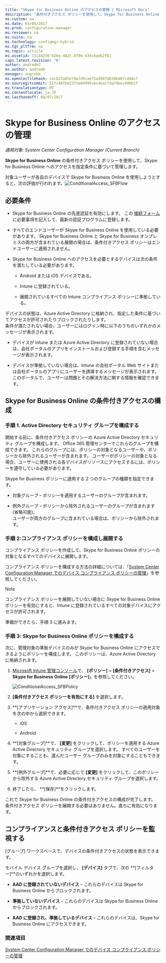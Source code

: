 ```yaml
---
title: "Skype for Business Online のアクセスの管理 | Microsoft Docs"
description: "条件付きアクセス ポリシーを使用して、Skype for Business Online へのアクセスを管理する方法について説明します。"
ms.custom: na
ms.date: 03/05/2017
ms.prod: configuration-manager
ms.reviewer: na
ms.suite: na
ms.technology: configmgr-hybrid
ms.tgt_pltfrm: na
ms.topic: article
ms.assetid: 71c44250-626e-482c-8794-434c6aeb2fb1
caps.latest.revision: "6"
author: andredm7
ms.author: andredm
manager: angrobe
ms.openlocfilehash: cacb22a85e74a7d9cae75ad907d0206487cd4dc7
ms.sourcegitcommit: 51fc48fb023f1e8d995c6c4eacfda7dbec4d0b2f
ms.translationtype: HT
ms.contentlocale: ja-JP
ms.lasthandoff: 08/07/2017
---
```

# <a name="manage-skype-for-business-online-access"></a>Skype for Business Online のアクセスの管理

*適用対象: System Center Configuration Manager (Current Branch)*


**Skype for Business Online** の条件付きアクセス ポリシーを使用して、Skype for Business Online へのアクセスを指定条件に基づいて管理します。  


 対象ユーザーが各自のデバイスで Skype for Business Online を使用しようとすると、次の評価が行われます。![ConditionalAccess&#95;SFBFlow](media/ConditionalAccess_SFBFlow.png)  

## <a name="prerequisites"></a>必要条件  

-   Skype for Business Online の先進認証を有効にします。 この [接続フォーム](https://connect.microsoft.com/office/Survey/NominationSurvey.aspx?SurveyID=17299&ProgramID=8715) に必要事項を記入して、最新の認証プログラムに登録します。  

-   すべてのエンドユーザーが Skype for Business Online を使用している必要があります。 Skype for Business Online と Skype for Business オンプレミスの両方が含まれている展開の場合は、条件付きアクセス ポリシーはエンドユーザーに適用されません。  

-   Skype for Business Online へのアクセスを必要とするデバイスは次の条件を満たしている必要があります。  

    -   Android または iOS デバイスである。  

    -   Intune に登録されている。  

    -   展開されているすべての Intune コンプライアンス ポリシーに準拠している。  

 デバイスの状態は、Azure Active Directory に格納され、指定した条件に基づいてアクセスが許可されたりブロックされたりします。  
条件が満たされない場合、ユーザーにはログイン時に以下のうちのいずれかのメッセージが表示されます。  

-   デバイスが Intune または Azure Active Directory に登録されていない場合は、会社ポータルのアプリをインストールおよび登録する手順を含むメッセージが表示されます。  

-   デバイスが準拠していない場合は、Intune の会社ポータル Web サイトまたは会社ポータルのアプリにユーザーを誘導するメッセージが表示されます。このポータルで、ユーザーは問題とその解決方法に関する情報を確認できます。  

## <a name="configure-conditional-access-for-skype-for-business-online"></a>Skype for Business Online の条件付きアクセスの構成  

### <a name="step-1-configure-active-directory-security-groups"></a>手順 1. Active Directory セキュリティ グループを構成する  
 開始する前に、条件付きアクセス ポリシーの Azure Active Directory セキュリティ グループを構成します。 Office 365 管理センターでこれらのグループを構成できます。 これらのグループには、ポリシーの対象となるユーザーや、ポリシーから除外されるユーザーが含まれます。 ユーザーがポリシーの対象となる場合、ユーザーに使用される各デバイスがリソースにアクセスするには、ポリシーを遵守している必要があります。  

 Skype for Business ポリシーに適用する 2 つのグループの種類を指定できます。  

-   対象グループ – ポリシーを適用するユーザーのグループが含まれます。  

-   例外グループ – ポリシーから除外されるユーザーのグループが含まれます (省略可能)。  
    ユーザーが両方のグループに含まれている場合は、ポリシーから除外されます。  

### <a name="step-2-configure-and-deploy-a-compliance-policy"></a>手順 2:コンプライアンス ポリシーを構成し展開する  
 コンプライアンス ポリシーを作成して、Skype for Business Online ポリシーの対象となるすべてのデバイスに展開します。  

 コンプライアンス ポリシーを構成する方法の詳細については、「[System Center Configuration Manager でのデバイス コンプライアンス ポリシーの管理](../../protect/deploy-use/device-compliance-policies.md)」を参照してください。  

> [!NOTE]  
>  コンプライアンス ポリシーを展開していない場合に Skype for Business Online ポリシーを有効にすると、Intune に登録されているすべての対象デバイスにアクセスが許可されます。  

 準備ができたら、手順 3 に進みます。  

### <a name="step-3-configure-the-skype-for-business-online-policy"></a>手順 3: Skype for Business Online ポリシーを構成する  
 次に、管理対象の準拠デバイスのみが Skype for Business Online にアクセスできるようにポリシーを構成します。 このポリシーは、Azure Active Directory に格納されます。  

1.  [Microsoft Intune 管理コンソール](https://manage.microsoft.com)で、 **[ポリシー]** > **[条件付きアクセス]** > **Skype for Business Online [ポリシー]**」を参照してください。  

     ![ConditionalAccess&#95;SFBPolicy](media/ConditionalAccess_SFBPolicy.png)  

2.  **[条件付きアクセス ポリシーを有効にする]** を選択します。  

3.  **[アプリケーション アクセス]**で、条件付きアクセス ポリシーの適用対象を次の中から選択できます。  

    -   iOS  

    -   Android  

4.  **[対象グループ]**で、 **[変更]** をクリックして、ポリシーを適用する Azure Active Directory セキュリティ グループを選択します。 すべてのユーザーを対象にすることも、選んだユーザー グループのみを対象にすることもできます。  

5.  **[例外グループ]**で、必要に応じて **[変更]** をクリックして、このポリシーから除外する Azure Active Directory セキュリティ グループを選択します。  

6.  終了したら、 **[保存]**をクリックします。  

 これで Skype for Business Online の条件付きアクセスの構成が完了します。 条件付きアクセス ポリシーを展開する必要はありません。直ちに有効になります。  

## <a name="monitor-the-compliance-and-conditional-access-policies"></a>コンプライアンスと条件付きアクセス ポリシーを監視する  
 [グループ] ワークスペースで、デバイスの条件付きアクセスの状態を表示できます。  

 モバイル デバイス グループを選択し、 **[デバイス]** タブで、次の **[フィルター]**のいずれかを選択します。  

-   **AAD に登録されていないデバイス** – これらのデバイスは Skype for Business Online からブロックされます。  

-   **準拠していないデバイス** – これらのデバイスは Skype for Business Online からブロックされます。  

-   **AAD に登録され、準拠しているデバイス** – これらのデバイスは、Skype for Business Online にアクセスできます。  

### <a name="see-also"></a>関連項目  

 [System Center Configuration Manager でのデバイス コンプライアンス ポリシーの管理](../../protect/deploy-use/device-compliance-policies.md)
